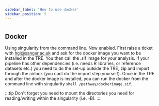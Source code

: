 ```yaml
---
sidebar_label: 'How to use docker'
sidebar_position: 5
---
```


# 

## **Docker**

Using singularity from the command line. Now enabled. First raise a ticket with [hgi@sanger.ac.uk](mailto:hgi@sanger.ac.uk) and ask for the docker image you want to be installed in the TRE. You then call the .sif image for your analysis. If your pipeline has other dependencies (i.e. needs R libraries, or reference datasets etc.) you need to do the set-up outside the TRE, zip and import through the airlock (you cant do the import step yourself). Once in the TRE and after the docker image is installed, you can run the docker from the command line with singularity `shell /pathway/dockerimage.sif`.

:::tip
Don't forget you need to mount the directories you need for reading/writing within the singularity (i.e. -B).
:::